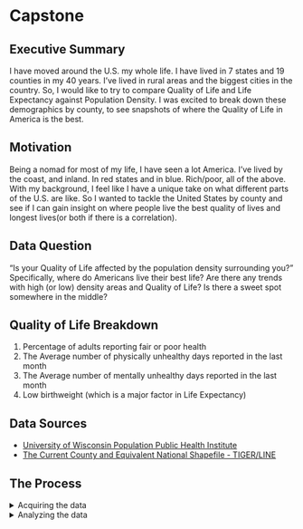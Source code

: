 # Capstone

## Executive Summary
I have moved around the U.S. my whole life. I have lived in 7 states and 19 counties in
my 40 years. I’ve lived in rural areas and the biggest cities in the country. So, I would
like to try to compare Quality of Life and Life Expectancy against Population Density.
I was excited to break down these demographics by county, to see snapshots of where
the Quality of Life in America is the best.

## Motivation
Being a nomad for most of my life, I have seen a lot America. I’ve lived by the coast,
and inland. In red states and in blue. Rich/poor, all of the above. With my background,
I feel like I have a unique take on what different parts of the U.S. are like. So I wanted to
tackle the United States by county and see if I can gain insight on where people live the
best quality of lives and longest lives(or both if there is a correlation).

## Data Question
“Is your Quality of Life affected by the population density surrounding you?”
Specifically, where do Americans live their best life? Are there any trends with high
(or low) density areas and Quality of Life? Is there a sweet spot somewhere in the
middle? 

## Quality of Life Breakdown
1. Percentage of adults reporting fair or poor health
2. The Average number of physically unhealthy days reported in the last month
3. The Average number of mentally unhealthy days reported in the last month
4. Low birthweight (which is a major factor in Life Expectancy)

## Data Sources
* [University of Wisconsin Population Public Health Institute](https://www.countyhealthrankings.org/explore-health-rankings/county-health-rankings-model)
* [The Current County and Equivalent National Shapefile - TIGER/LINE](https://catalog.data.gov/dataset/tiger-line-shapefile-2019-nation-u-s-current-county-and-equivalent-national-shapefile)

## The Process  
<details>
  <summary>Acquiring the data</summary>

After having found all 50 states (.CSV) on the County Health Rankings site, I used python to create a mega-merge to get all of this info into one easy-to-digest table. While the data was fairly clean, there was quite a bit of reformatting needed in order for the columns to match up for the merge that I wanted. 
</details>  

<details>
  <summary>Analyzing the data</summary>
  
I was missing SQL pretty bad at this point, so I installed a python package called PANDASQL, so I could manipulate my dataframes using SQL techniques.  From there I narrowed down my dataframes to find the states with the strongest and weakest correlations to Quality of Life, to analyze what affected that statistic the most. Starting with Population Density, I quickly realized there was no correlation, so I moved on to Percent Access to Exercise.  There was some correlation there, but not enough to wow anyone, so then I started diving into Percent of Adults with Some College, before finally finding Median Household Income as the #1 factor in determining Quality of Life on a county-by-county basis.

<details>
  <summary>Mapping</summary>

Using the TIGER/LINE shapefile I was able to get every county in the United States mapped with geospatial.  These county polygons were shaped using the geometry coordinates, and centroids found within. From there I broke it down state-by-state to find the biggest discrepencies (or similarities) between Quality of Life statistics, Density, Percent Access to Exercise, Percent Access to College, and finally Median Household Income.  I used a spectral color scheme heatmap to illustrate the difference in the above categories.

</details>

<details>
  <summary>Loading data to Tableau, building dashboards</summary>

After moving data into Tableau, my first step was to begin building maps. A major element that my friend emphasized to me was her wish to be able to see the distribution of healthcare facilities, ideally layered with other relevant pieces of data. From there, I looked at a variety of options, and ultimately decided that to maximize flexibility for users via filtering options while also balancing clarity and ease-of-use, I would build separate dashboards for each major data element (facilities, HPSA designations, health insurance coverage rates, ) along with an overview comparing rural and non-rural areas on these metrics. I also added additional 

</details>
